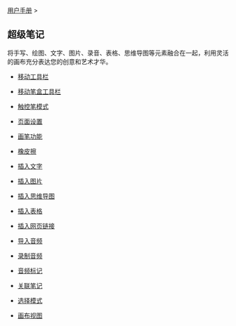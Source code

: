 [用户手册](/dragonnest/drawnote/manual) >



超级笔记
---

将手写、绘图、文字、图片、录音、表格、思维导图等元素融合在一起，利用灵活的画布充分表达您的创意和艺术才华。
- [移动工具栏](move_toolbar.md)

- [移动笔盒工具栏](move_pencil_toolbar.md)

- [触控笔模式](stylus_mode.md)

- [页面设置](page_settings.md)

- [画笔功能](brush_function.md)

- [橡皮擦](eraser.md)

- [插入文字](insert_text.md)

- [插入图片](insert_picture.md)

- [插入思维导图](Insert_mind_map.md)

- [插入表格](insert_table.md)

- [插入网页链接](insert_web_link.md)

- [导入音频](import_audio.md)

- [录制音频](record_audio.md)

- [音频标记](audio_marker.md)

- [关联笔记](associated_notes.md)

- [选择模式](select_mode.md)

- [画布视图](canvas_view.md)